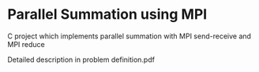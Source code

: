 
<html>
<body>
<h1> Parallel Summation using MPI   </h1>
<p> C project which implements parallel summation with MPI send-receive and MPI reduce <br>
<p> Detailed description in problem definition.pdf <br>

</html>
</body>